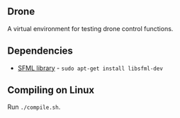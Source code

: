 ## Drone

A virtual environment for testing drone control functions.

## Dependencies

* [SFML library](https://www.sfml-dev.org/) - `sudo apt-get install libsfml-dev`

## Compiling on Linux

Run `./compile.sh`.
